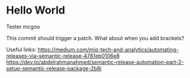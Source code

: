 # Hello World

Tester mcgoo

This commit should trigger a patch.
What about when you add brackets?

Useful links:
https://medium.com/miq-tech-and-analytics/automating-releases-via-semantic-release-4781eb0106e8    
https://dev.to/abdelrahmanahmed/semantic-release-automation-part-2-setup-semantic-release-package-2b8j
